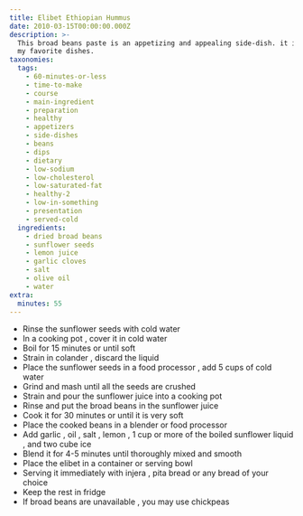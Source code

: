 ```yaml
---
title: Elibet Ethiopian Hummus
date: 2010-03-15T00:00:00.000Z
description: >-
  This broad beans paste is an appetizing and appealing side-dish. it is one of
  my favorite dishes.
taxonomies:
  tags:
    - 60-minutes-or-less
    - time-to-make
    - course
    - main-ingredient
    - preparation
    - healthy
    - appetizers
    - side-dishes
    - beans
    - dips
    - dietary
    - low-sodium
    - low-cholesterol
    - low-saturated-fat
    - healthy-2
    - low-in-something
    - presentation
    - served-cold
  ingredients:
    - dried broad beans
    - sunflower seeds
    - lemon juice
    - garlic cloves
    - salt
    - olive oil
    - water
extra:
  minutes: 55
---
```

 - Rinse the sunflower seeds with cold water
 - In a cooking pot , cover it in cold water
 - Boil for 15 minutes or until soft
 - Strain in colander , discard the liquid
 - Place the sunflower seeds in a food processor , add 5 cups of cold water
 - Grind and mash until all the seeds are crushed
 - Strain and pour the sunflower juice into a cooking pot
 - Rinse and put the broad beans in the sunflower juice
 - Cook it for 30 minutes or until it is very soft
 - Place the cooked beans in a blender or food processor
 - Add garlic , oil , salt , lemon , 1 cup or more of the boiled sunflower liquid , and two cube ice
 - Blend it for 4-5 minutes until thoroughly mixed and smooth
 - Place the elibet in a container or serving bowl
 - Serving it immediately with injera , pita bread or any bread of your choice
 - Keep the rest in fridge
 - If broad beans are unavailable , you may use chickpeas

